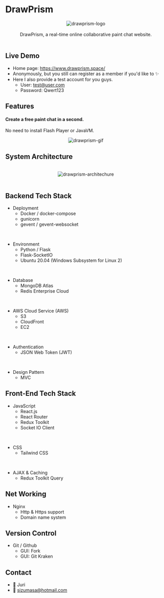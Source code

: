 # DrawPrism

<div align="center">
  <img src="https://images.plurk.com/1F7pzR5n1FL2rDYfYm6qCH.png" alt="drawprism-logo"/>
</div>
<br />
<div align="center">
  DrawPrism, a real-time online collaborative paint chat website.
</div>
<br />

## Live Demo

- Home page: https://www.drawprism.space/
- Anonymously, but you still can register as a member if you'd like to ✨
- Here I also provide a test account for you guys.
  - User: test@user.com
  - Password: Qwert123

## Features

#### Create a free paint chat in a second.

No need to install Flash Player or JavaVM.

<div align="center">
  <img src="https://images.plurk.com/7LQoE9ZpssX3LnbPpIoaAk.gif" alt="drawprism-gif"/>
</div>

## System Architecture

<br />
<div align="center">
  <img src="https://images.plurk.com/7FcdiLUj3MjNzgrt6oGhps.png" alt="drawprism-architechure"/>
</div>
<br />

## Backend Tech Stack

- Deployment
  - Docker / docker-compose
  - gunicorn
  - gevent / gevent-websocket

<br />

- Environment
  - Python / Flask
  - Flask-SocketIO
  - Ubuntu 20.04 (Windows Subsystem for Linux 2)

<br />

- Database
  - MongoDB Atlas
  - Redis Enterprise Cloud

<br />

- AWS Cloud Service (AWS)
  - S3
  - CloudFront
  - EC2

<br />

- Authentication
  - JSON Web Token (JWT)

<br />

- Design Pattern
  - MVC

## Front-End Tech Stack

- JavaScript
  - React.js
  - React Router
  - Redux Toolkit
  - Socket IO Client

<br />

- CSS
  - Tailwind CSS

<br />

- AJAX & Caching
  - Redux Toolkit Query

## Net Working

- Nginx
  - Http & Https support
  - Domain name system

## Version Control

- Git / Github
  - GUI: Fork
  - GUI: Git Kraken

## Contact

- 📲 Juri
- 📨 sizumasa@hotmail.com

